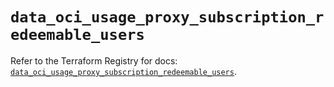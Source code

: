 # `data_oci_usage_proxy_subscription_redeemable_users`

Refer to the Terraform Registry for docs: [`data_oci_usage_proxy_subscription_redeemable_users`](https://registry.terraform.io/providers/hashicorp/oci/7.19.0/docs/data-sources/usage_proxy_subscription_redeemable_users).
